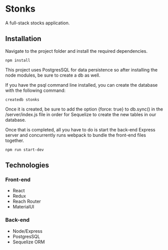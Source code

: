 # Stonks

A full-stack stocks application.

## Installation

Navigate to the project folder and install the required dependencies.

```
npm install
```

This project uses PostgresSQL for data persistence so after installing the node modules, be sure to create a db as well.

If you have the psql command line installed, you can create the database with the following command:

```
createdb stonks
```

Once it is created, be sure to add the option {force: true} to db.sync() in the /server/index.js file in order for Sequelize to create the new tables in our database.

Once that is completed, all you have to do is start the back-end Express server and concurrently runs webpack to bundle the front-end files together.

```
npm run start-dev
```

## Technologies

### Front-end

- React
- Redux
- Reach Router
- MaterialUI

### Back-end

- Node/Express
- PostgresSQL
- Sequelize ORM
